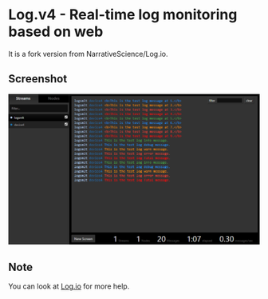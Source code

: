 Log.v4 - Real-time log monitoring based on web
==============================================
It is a fork version from NarrativeScience/Log.io.

Screenshot
----------
![demo1](screenshot/demo1.png)

Note
----
You can look at [Log.io](https://github.com/NarrativeScience/Log.io) for more help.
